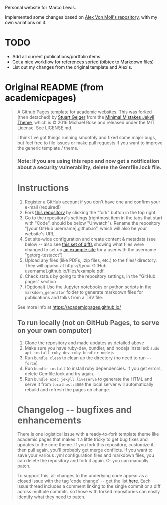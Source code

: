 Personal website for Marco Lewis.

Implemented some changes based on [Alex Von Moll's repository](https://github.com/avonmoll/avonmoll.github.io), with my own variations on it.

# TODO
- Add all current publications/portfolio items
- Get a nice workflow for references sorted (bibtex to Markdown files)
- List out my changes from the original template and Alex's.

# Original README (from academicpages)
> A Github Pages template for academic websites. This was forked (then detached) by [Stuart Geiger](https://github.com/staeiou) from the [Minimal Mistakes Jekyll Theme](https://mmistakes.github.io/minimal-mistakes/), which is © 2016 Michael Rose and released under the MIT License. See LICENSE.md.
>
> I think I've got things running smoothly and fixed some major bugs, but feel free to file issues or make pull requests if you want to improve the generic template / theme.
> 
> ### Note: if you are using this repo and now get a notification about a security vulnerability, delete the Gemfile.lock file. 
> 
> # Instructions
> 
> 1. Register a GitHub account if you don't have one and confirm your e-mail (required!)
> 1. Fork [this repository](https://github.com/academicpages/academicpages.github.io) by clicking the "fork" button in the top right. 
> 1. Go to the repository's settings (rightmost item in the tabs that start with "Code", should be below "Unwatch"). Rename the repository "[your GitHub username].github.io", which will also be your website's URL.
> 1. Set site-wide configuration and create content & metadata (see below -- also see [this set of diffs](http://archive.is/3TPas) showing what files were changed to set up [an example site](https://getorg-testacct.github.io) for a user with the username "getorg-testacct")
> 1. Upload any files (like PDFs, .zip files, etc.) to the files/ directory. They will appear at https://[your GitHub username].github.io/files/example.pdf.  
> 1. Check status by going to the repository settings, in the "GitHub pages" section
> 1. (Optional) Use the Jupyter notebooks or python scripts in the `markdown_generator` folder to generate markdown files for publications and talks from a TSV file.
> 
> See more info at https://academicpages.github.io/
> 
> ## To run locally (not on GitHub Pages, to serve on your own computer)
> 
> 1. Clone the repository and made updates as detailed above
> 1. Make sure you have ruby-dev, bundler, and nodejs installed: `sudo apt install ruby-dev ruby-bundler nodejs`
> 1. Run `bundle clean` to clean up the directory (no need to run `--force`)
> 1. Run `bundle install` to install ruby dependencies. If you get errors, delete Gemfile.lock and try again.
> 1. Run `bundle exec jekyll liveserve` to generate the HTML and serve it from `localhost:4000` the local server will automatically rebuild and refresh the pages on change.
> 
> # Changelog -- bugfixes and enhancements
> 
> There is one logistical issue with a ready-to-fork template theme like academic pages that makes it a little tricky to get bug fixes and updates to the core theme. If you fork this repository, customize it, then pull again, you'll probably get merge conflicts. If you want to save your various .yml configuration files and markdown files, you can delete the repository and fork it again. Or you can manually patch. 
> 
> To support this, all changes to the underlying code appear as a closed issue with the tag 'code change' -- get the list [here](https://github.com/academicpages/academicpages.github.io/issues?q=is%3Aclosed%20is%3Aissue%20label%3A%22code%20change%22%20). Each issue thread includes a comment linking to the single commit or a diff across multiple commits, so those with forked repositories can easily identify what they need to patch.
